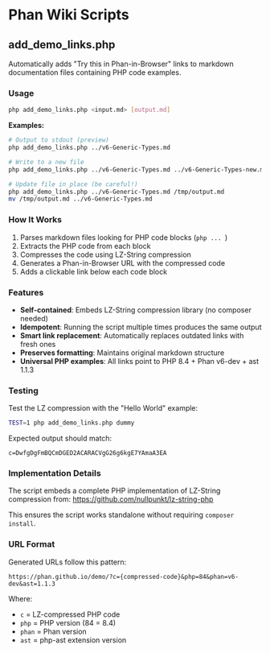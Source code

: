 # Phan Wiki Scripts

## add_demo_links.php

Automatically adds "Try this in Phan-in-Browser" links to markdown documentation files containing PHP code examples.

### Usage

```bash
php add_demo_links.php <input.md> [output.md]
```

**Examples:**

```bash
# Output to stdout (preview)
php add_demo_links.php ../v6-Generic-Types.md

# Write to a new file
php add_demo_links.php ../v6-Generic-Types.md ../v6-Generic-Types-new.md

# Update file in place (be careful!)
php add_demo_links.php ../v6-Generic-Types.md /tmp/output.md
mv /tmp/output.md ../v6-Generic-Types.md
```

### How It Works

1. Parses markdown files looking for PHP code blocks (```php ... ```)
2. Extracts the PHP code from each block
3. Compresses the code using LZ-String compression
4. Generates a Phan-in-Browser URL with the compressed code
5. Adds a clickable link below each code block

### Features

- **Self-contained**: Embeds LZ-String compression library (no composer needed)
- **Idempotent**: Running the script multiple times produces the same output
- **Smart link replacement**: Automatically replaces outdated links with fresh ones
- **Preserves formatting**: Maintains original markdown structure
- **Universal PHP examples**: All links point to PHP 8.4 + Phan v6-dev + ast 1.1.3

### Testing

Test the LZ compression with the "Hello World" example:

```bash
TEST=1 php add_demo_links.php dummy
```

Expected output should match:
```
c=DwfgDgFmBQCmDGED2ACARACVgG26g6kgE7YAmaA3EA
```

### Implementation Details

The script embeds a complete PHP implementation of LZ-String compression from:
https://github.com/nullpunkt/lz-string-php

This ensures the script works standalone without requiring `composer install`.

### URL Format

Generated URLs follow this pattern:
```
https://phan.github.io/demo/?c={compressed-code}&php=84&phan=v6-dev&ast=1.1.3
```

Where:
- `c` = LZ-compressed PHP code
- `php` = PHP version (84 = 8.4)
- `phan` = Phan version
- `ast` = php-ast extension version
